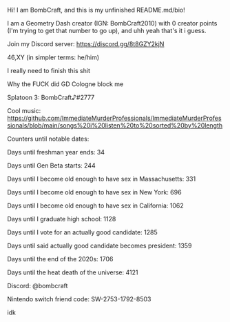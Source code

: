 Hi! I am BombCraft, and this is my unfinished README.md/bio!

I am a Geometry Dash creator (IGN: BombCraft2010) with 0 creator points (I'm trying to get that number to go up), and uhh yeah that's it i guess.

Join my Discord server: https://discord.gg/8t8GZY2kjN

46,XY (in simpler terms: he/him)

I really need to finish this shit

Why the FUCK did GD Cologne block me

Splatoon 3: BombCraft♪#2777

Cool music: https://github.com/ImmediateMurderProfessionals/ImmediateMurderProfessionals/blob/main/songs%20i%20listen%20to%20sorted%20by%20length

Counters until notable dates:

Days until freshman year ends: 34

Days until Gen Beta starts: 244

Days until I become old enough to have sex in Massachusetts: 331

Days until I become old enough to have sex in New York: 696

Days until I become old enough to have sex in California: 1062

Days until I graduate high school: 1128

Days until I vote for an actually good candidate: 1285

Days until said actually good candidate becomes president: 1359

Days until the end of the 2020s: 1706

Days until the heat death of the universe: 4121

Discord: @bombcraft

Nintendo switch friend code: SW-2753-1792-8503

idk
